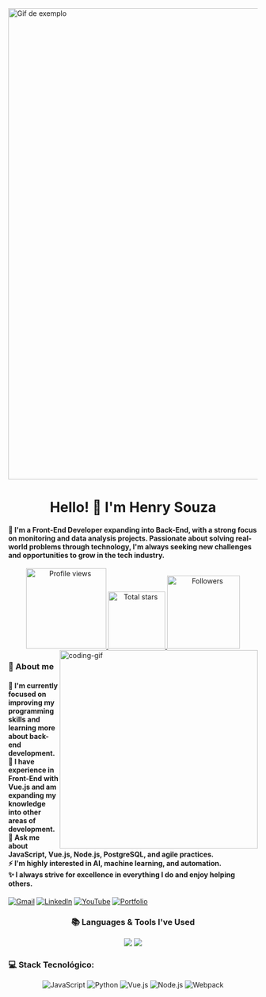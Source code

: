 
<img src="https://i.pinimg.com/originals/96/cb/5a/96cb5a29b529cd85483b9dc1d322ca93.gif" alt="Gif de exemplo" width="950" />


<!-- Greeting -->
<h1 align="center">Hello! 🙏 I'm Henry Souza</h1>

<h4 align="left">🌟 I'm a Front-End Developer expanding into Back-End, with a strong focus on monitoring and data analysis projects. Passionate about solving real-world problems through technology, I'm always seeking new challenges and opportunities to grow in the tech industry.</h4>

<div align="center">
  <a href="https://github.com/Henry-Souza">
    <img width="162px" 
         src="https://komarev.com/ghpvc/?username=Henry-Souza&label=Profile%20views&color=318CE7&style=for-the-badge" 
         alt="Profile views" />
  </a>
  <a href="https://api.github-star-counter.workers.dev/user/Henry-Souza">
    <img width="115px" 
         alt="Total stars" 
         title="Total stars on GitHub" 
         src="https://custom-icon-badges.herokuapp.com/badge/dynamic/json?logo=star&color=318CE7&labelColor=505050&label=Stars&style=for-the-badge&query=%24.stars&url=https://api.github-star-counter.workers.dev/user/Henry-Souza" />
  </a>
  <a href="https://github.com/Henry-Souza?tab=followers">
    <img width="147px" 
         alt="Followers" 
         title="Follow me on GitHub" 
         src="https://custom-icon-badges.herokuapp.com/github/followers/Henry-Souza?color=318CE7&labelColor=505050&style=for-the-badge&logo=person-add&label=Followers&logoColor=white" />
  </a>
</div>

<!-- 👀 VIEWS -->
<img align="right" alt="coding-gif" width="400" src="https://github.com/Henry-Souza/yourgif.gif">

<!-- About Me -->
<h3 align="left">💫 About me</h3>

<h4>
 🌱 I'm currently focused on improving my programming skills and learning more about back-end development. </br>
🔭 I have experience in Front-End with Vue.js and am expanding my knowledge into other areas of development. </br>
💬 Ask me about JavaScript, Vue.js, Node.js, PostgreSQL, and agile practices. </br>
⚡ I'm highly interested in AI, machine learning, and automation. </br>
✨ I always strive for excellence in everything I do and enjoy helping others.
</h4>

<!-- Links to contact -->
<div align="left">
  <a href="mailto:henry.souza@gmail.com"><img src="https://img.shields.io/badge/Gmail-333333?style=for-the-badge&logo=gmail&logoColor=red" alt="Gmail" /></a>
  <a href="https://www.linkedin.com/in/henry-souza" target="_blank"><img src="https://img.shields.io/badge/LinkedIn-0077B5?style=for-the-badge&logo=linkedin&logoColor=white" alt="LinkedIn" /></a>
  <a href="https://www.youtube.com/c/HenrySouza" target="_blank"><img src="https://img.shields.io/badge/YouTube-BF616A?style=for-the-badge&logo=youtube&logoColor=ECEFF4" alt="YouTube" /></a>
  <a href="https://henry-souza-portfolio.netlify.app/" target="_blank"><img src="https://img.shields.io/badge/Portfolio-FF5722?style=for-the-badge&logo=todoist&logoColor=white" alt="Portfolio" /></a>
</div>


<!-- Languages & Tools -->
<h3 align="center">📚 Languages & Tools I've Used</h3>
<div align="center">
  <img src="https://skillicons.dev/icons?i=vue,html,css,javascript,nodejs,git,github,postgresql" />
  <img src="https://skillicons.dev/icons?i=python,typescript,react,linux" />
</div>



<h3>💻 Stack Tecnológico:</h3>
<div align="center">
  <img src="https://img.shields.io/badge/javascript-%23323330.svg?style=for-the-badge&logo=javascript&logoColor=%23F7DF1E" alt="JavaScript" />
  <img src="https://img.shields.io/badge/python-3670A0?style=for-the-badge&logo=python&logoColor=ffdd54" alt="Python" />
  <img src="https://img.shields.io/badge/vue.js-%234FC08D.svg?style=for-the-badge&logo=vue.js&logoColor=white" alt="Vue.js" />
  <img src="https://img.shields.io/badge/node.js-339933?style=for-the-badge&logo=node.js&logoColor=white" alt="Node.js" />
  <img src="https://img.shields.io/badge/webpack-%238DD6F9.svg?style=for-the-badge&logo=webpack&logoColor=black" alt="Webpack" />
</div>
